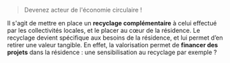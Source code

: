 > Devenez acteur de l'économie circulaire !

Il s'agit de mettre en place un **recyclage complémentaire** à celui effectué par les collectivités locales, et le placer au cœur de la résidence. Le recyclage devient spécifique aux besoins de la résidence, et lui permet d’en retirer une valeur tangible. En effet, la valorisation permet de **financer des projets** dans la résidence : une sensibilisation au recyclage par exemple ?